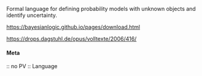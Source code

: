 Formal language for defining probability models with unknown objects and identify uncertainty.

https://bayesianlogic.github.io/pages/download.html

https://drops.dagstuhl.de/opus/volltexte/2006/416/

#### Meta
:: no PV
:: Language